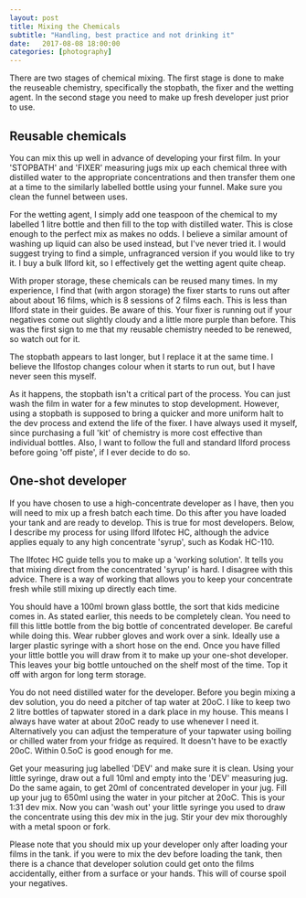 ```yaml
---
layout: post
title: Mixing the Chemicals
subtitle: "Handling, best practice and not drinking it"
date:   2017-08-08 18:00:00
categories: [photography]
---
```


There are two stages of chemical mixing. The first stage is done to make the reuseable chemistry, specifically the stopbath, the fixer and the wetting agent. In the second stage you need to make up fresh developer just prior to use.

## Reusable chemicals

You can mix this up well in advance of developing your first film. In your 'STOPBATH' and 'FIXER' measuring jugs mix up each chemical three with distilled water to the appropriate concentrations and then transfer them one at a time to the similarly labelled bottle using your funnel. Make sure you clean the funnel between uses.

For the wetting agent, I simply add one teaspoon of the chemical to my labelled 1 litre bottle and then fill to the top with distilled water. This is close enough to the perfect mix as makes no odds. I believe a similar amount of washing up liquid can also be used instead, but I've never tried it. I would suggest trying to find a simple, unfragranced version if you would like to try it. I buy a bulk Ilford kit, so I effectively get the wetting agent quite cheap.

With proper storage, these chemicals can be reused many times. In my experience, I find that (with argon storage) the fixer starts to runs out after about about 16 films, which is 8 sessions of 2 films each. This is less than Ilford state in their guides. Be aware of this. Your fixer is running out if your negatives come out slightly cloudy and a little more purple than before. This was the first sign to me that my reusable chemistry needed to be renewed, so watch out for it.

The stopbath appears to last longer, but I replace it at the same time. I believe the Ilfostop changes colour when it starts to run out, but I have never seen this myself.

As it happens, the stopbath isn't a critical part of the process. You can just wash the film in water for a few minutes to stop development. However, using a stopbath is supposed to bring a quicker and more uniform halt to the dev process and extend the life of the fixer. I have always used it myself, since purchasing a full 'kit' of chemistry is more cost effective than individual bottles. Also, I want to follow the full and standard Ilford process before going 'off piste', if I ever decide to do so.

## One-shot developer

If you have chosen to use a high-concentrate developer as I have, then you will need to mix up a fresh batch each time. Do this after you have loaded your tank and are ready to develop. This is true for most developers. Below, I describe my process for using Ilford Ilfotec HC, although the advice applies equaly to any high concentrate 'syrup', such as Kodak HC-110.

The Ilfotec HC guide tells you to make up a 'working solution'. It tells you that mixing direct from the concentrated 'syrup' is hard. I disagree with this advice. There is a way of working that allows you to keep your concentrate fresh while still mixing up directly each time.

You should have a 100ml brown glass bottle, the sort that kids medicine comes in. As stated earlier, this needs to be completely clean. You need to fill this little bottle from the big bottle of concentrated developer. Be careful while doing this. Wear rubber gloves and work over a sink. Ideally use a larger plastic syringe with a short hose on the end. Once you have filled your little bottle you will draw from it to make up your one-shot developer. This leaves your big bottle untouched on the shelf most of the time. Top it off with argon for long term storage.

You do not need distilled water for the developer. Before you begin mixing a dev solution, you do need a pitcher of tap water at 20oC. I like to keep two 2 litre bottles of tapwater stored in a dark place in my house. This means I always have water at about 20oC ready to use whenever I need it. Alternatively you can adjust the temperature of your tapwater using boiling or chilled water from your fridge as required. It doesn't have to be exactly 20oC. Within 0.5oC is good enough for me.

Get your measuring jug labelled 'DEV' and make sure it is clean. Using your little syringe, draw out a full 10ml and empty into the 'DEV' measuring jug. Do the same again, to get 20ml of concentrated developer in your jug. Fill up your jug to 650ml using the water in your pitcher at 20oC. This is your 1:31 dev mix. Now you can 'wash out' your little syringe you used to draw the concentrate using this dev mix in the jug. Stir your dev mix thoroughly with a metal spoon or fork.

Please note that you should mix up your developer only after loading your films in the tank. if you were to mix the dev before loading the tank, then there is a chance that developer solution could get onto the films accidentally, either from a surface or your hands. This will of course spoil your negatives.

